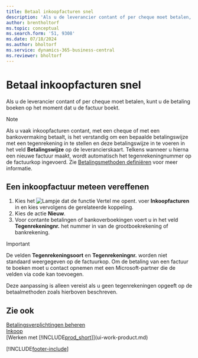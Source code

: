 ```yaml
---
title: Betaal inkoopfacturen snel
description: 'Als u de leverancier contant of per cheque moet betalen, kunt u de noodzakelijke boekingen doen op het moment dat u de factuur boekt.'
author: brentholtorf
ms.topic: conceptual
ms.search.form: '51, 9308'
ms.date: 07/18/2024
ms.author: bholtorf
ms.service: dynamics-365-business-central
ms.reviewer: bholtorf
---
```


# <a name="settle-purchase-invoices-promptly"></a>Betaal inkoopfacturen snel

Als u de leverancier contant of per cheque moet betalen, kunt u de betaling boeken op het moment dat u de factuur boekt.  

> [!NOTE]  
> Als u vaak inkoopfacturen contant, met een cheque of met een bankovermaking betaalt, is het verstandig om een bepaalde betalingswijze met een tegenrekening in te stellen en deze betalingswijze in te voeren in het veld **Betalingswijze** op de leverancierskaart. Telkens wanneer u hierna een nieuwe factuur maakt, wordt automatisch het tegenrekeningnummer op de factuurkop ingevoerd. Zie [Betalingsmethoden definiëren](finance-payment-methods.md) voor meer informatie.  

## <a name="to-settle-purchase-invoices-promptly"></a>Een inkoopfactuur meteen vereffenen

1. Kies het ![Lampje dat de functie Vertel me opent.](media/ui-search/search_small.png "Vertel me wat u wilt doen") voer **Inkoopfacturen** in en kies vervolgens de gerelateerde koppeling.  
2. Kies de actie **Nieuw**.  
3. Voor contante betalingen of bankoverboekingen voert u in het veld **Tegenrekeningnr.** het nummer in van de grootboekrekening of bankrekening.  

> [!IMPORTANT]  
> De velden **Tegenrekeningsoort** en **Tegenrekeningnr.** worden niet standaard weergegeven op de factuurkop. Om de betaling van een factuur te boeken moet u contact opnemen met een Microsoft-partner die de velden via code kan toevoegen.  
>
> Deze aanpassing is alleen vereist als u geen tegenrekeningen opgeeft op de betaalmethoden zoals hierboven beschreven.

## <a name="see-also"></a>Zie ook

[Betalingsverplichtingen beheren](payables-manage-payables.md)  
[Inkoop](purchasing-manage-purchasing.md)  
[Werken met [!INCLUDE[prod_short](includes/prod_short.md)]](ui-work-product.md)  


[!INCLUDE[footer-include](includes/footer-banner.md)]
